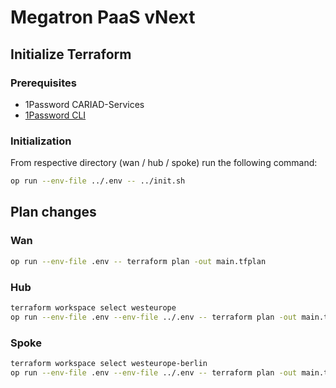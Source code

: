 # Megatron PaaS vNext

## Initialize Terraform

### Prerequisites
* 1Password CARIAD-Services
* [1Password CLI](https://developer.1password.com/docs/cli/get-started)

### Initialization
From respective directory (wan / hub / spoke) run the following command:
```sh
op run --env-file ../.env -- ../init.sh
```

## Plan changes
### Wan
```sh
op run --env-file .env -- terraform plan -out main.tfplan
```
### Hub
```sh
terraform workspace select westeurope
op run --env-file .env --env-file ../.env -- terraform plan -out main.tfplan -var-file tfvars/westeurope.tfvars
```
### Spoke
```sh
terraform workspace select westeurope-berlin
op run --env-file .env --env-file ../.env -- terraform plan -out main.tfplan -var-file tfvars/westeurope/berlin.tfvars
```